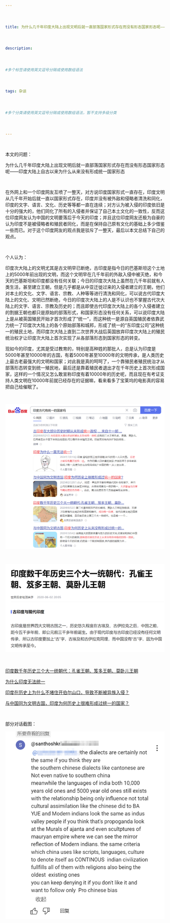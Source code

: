 ```yaml
---



title: 为什么几千年印度大陆上出现文明后就一直部落国家形式存在而没有形态国家形态呢——印度大陆上自古以来为什么从来没有形成统一国家形态



description: 



#多个标签请使用英文逗号分隔或使用数组语法



tags: 杂谈



#多个分类请使用英文逗号分隔或使用数组语法，暂不支持多级分类



---
```




<br/>

本文的问题：



为什么几千年印度大陆上出现文明后就一直部落国家形式存在而没有形态国家形态呢——印度大陆上自古以来为什么从来没有形成统一国家形态



<br/>



在外网上和一个印度网友互喷了一整天，对方说印度国家形式一直存在，印度文明从几千年开始后就一直以国家形式存在，印度并没有被外敌和侵略者清洗和同化，印度的文字、语言、文化、历史等等都一直在连续；对方认为被入侵的印度依旧是十分的强大的，他们同化了所有的入侵者并保证了自己本土文化的一致性，反而这位印度网友认为中国的文明要落后于今天的印度；并且这位印度网友还极为自豪的认为印度不是被侵略者和殖民者同化，而是在保持自己原有文化的基础上多少借鉴一些而已。对于这个印度网友的观点我是驳斥了一整天，最后以本文总结下自己的观点。



<br/>

个人认为：

印度次大陆上的文明尤其是古文明早已断绝，古印度是指今日的巴基斯坦这个土地上的5000年前出现的文明，而这个文明早在几千年前的外敌入侵中被灭绝，和今天的巴基斯坦和印度都没有任何关联；今日的印度次大陆上虽然在几千年前就有人类生活，甚至建立王朝，但是几乎都是从中亚迁徙过来的入侵者建立的王朝，他们对本土的文化、文字、语言、宗教、人种等等进行清洗和同化，可以说古代印度大陆上的文化、文明已然断绝，今日的印度次大陆上的人是不认识也不掌握古代次大陆上的文字、语言、宗教及历史的；而且即使古代印度次大陆上的各个入侵者建立的割据王朝也都只是原始的部落形式，和国家形态没有任何关系，可以说印度大陆上是从被英国殖民开始才首次形成了“统一”，而这种统一是源自英国殖民者依靠武力统一了印度次大陆上的各个原始部落和城邦，形成了统一的“东印度公司”这种统一的殖民土地，而印度次大陆上直到二次世界大战后英国放弃印度次大陆上的殖民统治权才让印度次大陆上首次实现了从各部落形态到国家形态的转变。



现如今的印度，尤其是受过教育的，特别是高种姓的那批人，总是认为印度是5000年甚至10000年的古国，有着5000年甚至10000年的文明传承，是人类历史上最古老最强大的文明和国家；对此我是真的呵呵了，一个靠殖民者殖民统治才从部落形态转变到统一殖民地，最后还是靠着殖民者退出才在千年历史上首次形成国家，这样的一个情况又怎么敢宣称印度有着10000年的历史呢，而且现在有考证支持人类文明在10000年前就已经存在的证据嘛，看来看多了宝莱坞的电影真的容易把自己给催眠了。

<br/>



![image-20241002210332645](./2024_10_2_1_印度大陆上自古以来为什么从来没有形成统一国家形态.assets/image-20241002210332645.png)

<br/>

![image-20241002210432928](./2024_10_2_1_印度大陆上自古以来为什么从来没有形成统一国家形态.assets/image-20241002210432928.png)











<br/>



[印度数千年历史三个大一统朝代：孔雀王朝、笈多王朝、莫卧儿王朝](https://baijiahao.baidu.com/s?id=1668381492486736005&wfr=spider&for=pc)

[为什么印度无法统一](http://www.360doc.com/content/24/0713/17/31873237_1128683758.shtml#google_vignette)

[印度在历史上为什么不堵住开伯尔山口，导致不断被异族入侵？](https://mp.weixin.qq.com/s?__biz=MzkwNDEzNjA2MQ==&mid=2247484371&idx=1&sn=272767d44fc80eb8c34d8d986d561df3&chksm=c08ad7c1f7fd5ed79378658a50df8be271044ad54b77bb6d6c1b3c33119fd0fd1c1f0ac00d3c&scene=21#wechat_redirect)

[与中国同为文明古国，印度为何历史上很难形成过统一的国家？](https://baijiahao.baidu.com/s?id=1758788480196945007&wfr=spider&for=pc)





<br/>

部分对话截图：





![image](./2024_10_2_1_印度大陆上自古以来为什么从来没有形成统一国家形态.assets/image.png)